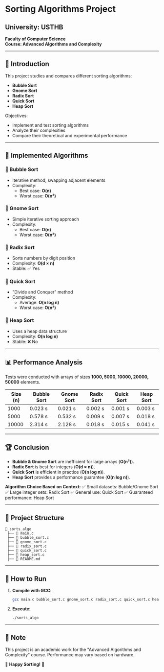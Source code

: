 # Sorting Algorithms Project

## University: USTHB
**Faculty of Computer Science**  
**Course: Advanced Algorithms and Complexity**  

---

## 📌 Introduction

This project studies and compares different sorting algorithms:
- **Bubble Sort**
- **Gnome Sort**
- **Radix Sort**
- **Quick Sort**
- **Heap Sort**

Objectives:
- Implement and test sorting algorithms
- Analyze their complexities
- Compare their theoretical and experimental performance

---

## 📜 Implemented Algorithms

### 🔹 Bubble Sort
- Iterative method, swapping adjacent elements
- Complexity:
  - Best case: **O(n)**
  - Worst case: **O(n²)**

### 🔹 Gnome Sort
- Simple iterative sorting approach
- Complexity:
  - Best case: **O(n)**
  - Worst case: **O(n²)**

### 🔹 Radix Sort
- Sorts numbers by digit position
- Complexity: **O(d × n)**
- Stable: ✅ Yes

### 🔹 Quick Sort
- "Divide and Conquer" method
- Complexity:
  - Average: **O(n log n)**
  - Worst case: **O(n²)**

### 🔹 Heap Sort
- Uses a heap data structure
- Complexity: **O(n log n)**
- Stable: ❌ No

---

## 📊 Performance Analysis

Tests were conducted with arrays of sizes **1000, 5000, 10000, 20000, 50000** elements.

| Size (n) | Bubble Sort | Gnome Sort | Radix Sort | Quick Sort | Heap Sort |
|----------|------------|------------|------------|------------|------------|
| 1000     | 0.023 s    | 0.021 s    | 0.002 s    | 0.001 s    | 0.003 s    |
| 5000     | 0.578 s    | 0.532 s    | 0.009 s    | 0.007 s    | 0.018 s    |
| 10000    | 2.314 s    | 2.128 s    | 0.018 s    | 0.015 s    | 0.041 s    |

---

## 🏆 Conclusion

- **Bubble & Gnome Sort** are inefficient for large arrays (**O(n²)**).
- **Radix Sort** is best for integers (**O(d × n)**).
- **Quick Sort** is efficient in practice (**O(n log n)**).
- **Heap Sort** provides a performance guarantee (**O(n log n)**).

**Algorithm Choice Based on Context:**
✅ Small datasets: Bubble/Gnome Sort
✅ Large integer sets: Radix Sort
✅ General use: Quick Sort
✅ Guaranteed performance: Heap Sort

---

## 📂 Project Structure
```
📂 sorts_algo
 ├── 📄 main.c
 ├── 📄 bubble_sort.c
 ├── 📄 gnome_sort.c
 ├── 📄 radix_sort.c
 ├── 📄 quick_sort.c
 ├── 📄 heap_sort.c
 ├── 📄 README.md
```

---

## 🚀 How to Run
1. **Compile with GCC**:
   ```sh
   gcc main.c bubble_sort.c gnome_sort.c radix_sort.c quick_sort.c heap_sort.c -o sorts_algo
   ```
2. **Execute**:
   ```sh
   ./sorts_algo
   ```

---

## 📢 Note
This project is an academic work for the "Advanced Algorithms and Complexity" course. Performance may vary based on hardware.

🎯 **Happy Sorting!** 🎯

